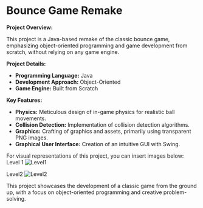 # Bounce Game Remake

**Project Overview:**

This project is a Java-based remake of the classic bounce game, emphasizing object-oriented programming and game development from scratch, without relying on any game engine.

**Project Details:**

- **Programming Language:** Java
- **Development Approach:** Object-Oriented
- **Game Engine:** Built from Scratch

**Key Features:**

- **Physics:** Meticulous design of in-game physics for realistic ball movements.
- **Collision Detection:** Implementation of collision detection algorithms.
- **Graphics:** Crafting of graphics and assets, primarily using transparent PNG images.
- **Graphical User Interface:** Creation of an intuitive GUI with Swing.

For visual representations of this project, you can insert images below:
Level 1
![Level1](https://github.com/NathanZK/Bounce/assets/95658930/87d303c8-f7fa-4000-a0b3-6cfa77ff38f3)

Level2
![Level2](https://github.com/NathanZK/Bounce/assets/95658930/7f9496da-cc5b-41b4-88c9-e0c83b88b7cb)


This project showcases the development of a classic game from the ground up, with a focus on object-oriented programming and creative problem-solving.

